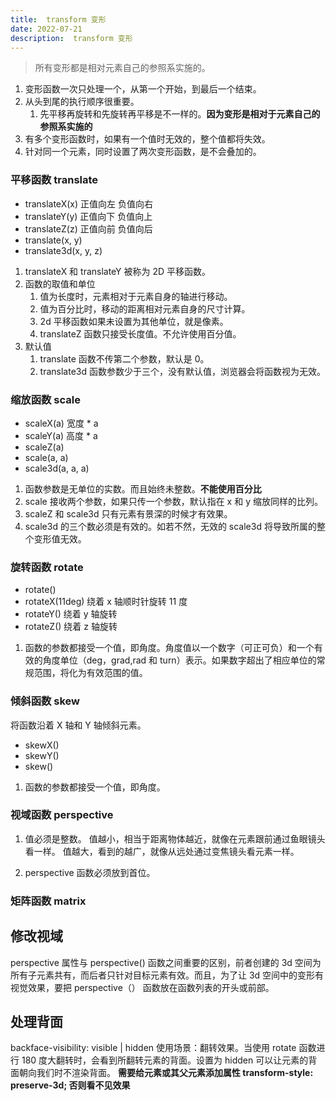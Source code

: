 ```yaml
---
title:  transform 变形
date: 2022-07-21
description:  transform 变形
---
```



> 所有变形都是相对元素自己的参照系实施的。

1. 变形函数一次只处理一个，从第一个开始，到最后一个结束。
2. 从头到尾的执行顺序很重要。
   1. 先平移再旋转和先旋转再平移是不一样的。**因为变形是相对于元素自己的参照系实施的**
3. 有多个变形函数时，如果有一个值时无效的，整个值都将失效。
4. 针对同一个元素，同时设置了两次变形函数，是不会叠加的。

### 平移函数 translate

- translateX(x) 正值向左 负值向右
- translateY(y) 正值向下 负值向上
- translateZ(z) 正值向前 负值向后
- translate(x, y)
- translate3d(x, y, z)

1. translateX 和 translateY 被称为 2D 平移函数。
2. 函数的取值和单位
   1. 值为长度时，元素相对于元素自身的轴进行移动。
   2. 值为百分比时，移动的距离相对元素自身的尺寸计算。
   3. 2d 平移函数如果未设置为其他单位，就是像素。
   4. translateZ 函数只接受长度值。不允许使用百分值。
3. 默认值
   1. translate 函数不传第二个参数，默认是 0。
   2. translate3d 函数参数少于三个，没有默认值，浏览器会将函数视为无效。

### 缩放函数 scale

- scaleX(a) 宽度 \* a
- scaleY(a) 高度 \* a
- scaleZ(a)
- scale(a, a)
- scale3d(a, a, a)

1. 函数参数是无单位的实数。而且始终未整数。**不能使用百分比**
2. scale 接收两个参数，如果只传一个参数，默认指在 x 和 y 缩放同样的比列。
3. scaleZ 和 scale3d 只有元素有景深的时候才有效果。
4. scale3d 的三个数必须是有效的。如若不然，无效的 scale3d 将导致所属的整个变形值无效。

### 旋转函数 rotate

- rotate()
- rotateX(11deg) 绕着 x 轴顺时针旋转 11 度
- rotateY() 绕着 y 轴旋转
- rotateZ() 绕着 z 轴旋转

1. 函数的参数都接受一个值，即角度。角度值以一个数字（可正可负）和一个有效的角度单位（deg，grad,rad 和 turn）表示。如果数字超出了相应单位的常规范围，将化为有效范围的值。

### 倾斜函数 skew

将函数沿着 X 轴和 Y 轴倾斜元素。

- skewX()
- skewY()
- skew()

1. 函数的参数都接受一个值，即角度。

### 视域函数 perspective

1. 值必须是整数。
   值越小，相当于距离物体越近，就像在元素跟前通过鱼眼镜头看一样。
   值越大，看到的越广，就像从远处通过变焦镜头看元素一样。

2. perspective 函数必须放到首位。

### 矩阵函数 matrix

## 修改视域

perspective 属性与 perspective() 函数之间重要的区别，前者创建的 3d 空间为所有子元素共有，而后者只针对目标元素有效。而且，为了让 3d 空间中的变形有视觉效果，要把 perspective（） 函数放在函数列表的开头或前部。

## 处理背面

backface-visibility: visible | hidden
使用场景：翻转效果。当使用 rotate 函数进行 180 度大翻转时，会看到所翻转元素的背面。设置为 hidden 可以让元素的背面朝向我们时不渲染背面。
**需要给元素或其父元素添加属性 transform-style: preserve-3d; 否则看不见效果**
